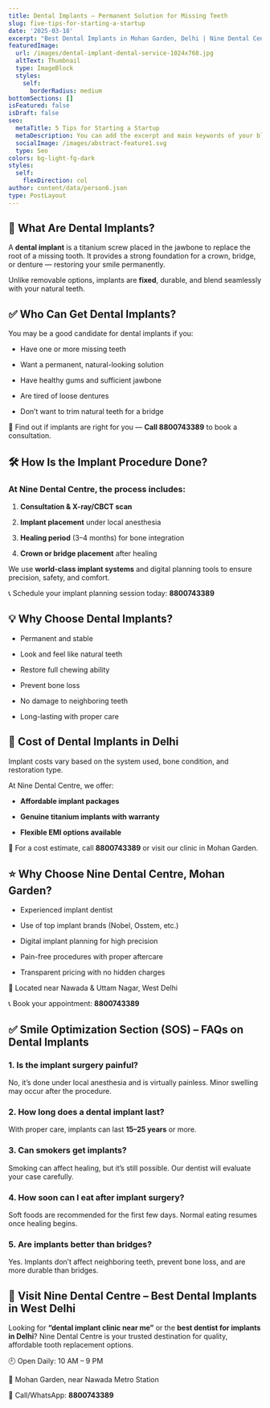 ```yaml
---
title: Dental Implants – Permanent Solution for Missing Teeth
slug: five-tips-for-starting-a-startup
date: '2025-03-18'
excerpt: "Best Dental Implants in Mohan Garden, Delhi | Nine Dental CentreMissing teeth can affect not just your smile but also your confidence, chewing ability, and speech. At Nine Dental Centre, Mohan Garden, we offer advanced dental implants that look, feel, and function like natural teeth.\n\U0001F4DE Call or WhatsApp: 8800743389 to book your implant consultation."
featuredImage:
  url: /images/dental-implant-dental-service-1024x768.jpg
  altText: Thumbnail
  type: ImageBlock
  styles:
    self:
      borderRadius: medium
bottomSections: []
isFeatured: false
isDraft: false
seo:
  metaTitle: 5 Tips for Starting a Startup
  metaDescription: You can add the excerpt and main keywords of your blog post here.
  socialImage: /images/abstract-feature1.svg
  type: Seo
colors: bg-light-fg-dark
styles:
  self:
    flexDirection: col
author: content/data/person6.json
type: PostLayout
---
```

## 🦷 What Are Dental Implants?

A **dental implant** is a titanium screw placed in the jawbone to replace the root of a missing tooth. It provides a strong foundation for a crown, bridge, or denture — restoring your smile permanently.

Unlike removable options, implants are **fixed**, durable, and blend seamlessly with your natural teeth.



## ✅ Who Can Get Dental Implants?

You may be a good candidate for dental implants if you:

*   Have one or more missing teeth

*   Want a permanent, natural-looking solution

*   Have healthy gums and sufficient jawbone

*   Are tired of loose dentures

*   Don’t want to trim natural teeth for a bridge

📱 Find out if implants are right for you — **Call 8800743389** to book a consultation.



## 🛠️ How Is the Implant Procedure Done?

### At Nine Dental Centre, the process includes:

1.  **Consultation & X-ray/CBCT scan**

2.  **Implant placement** under local anesthesia

3.  **Healing period** (3–4 months) for bone integration

4.  **Crown or bridge placement** after healing

We use **world-class implant systems** and digital planning tools to ensure precision, safety, and comfort.

📞 Schedule your implant planning session today: **8800743389**



## 💡 Why Choose Dental Implants?

*   Permanent and stable

*   Look and feel like natural teeth

*   Restore full chewing ability

*   Prevent bone loss

*   No damage to neighboring teeth

*   Long-lasting with proper care



## 💸 Cost of Dental Implants in Delhi

Implant costs vary based on the system used, bone condition, and restoration type.

At Nine Dental Centre, we offer:

*   **Affordable implant packages**

*   **Genuine titanium implants with warranty**

*   **Flexible EMI options available**

📱 For a cost estimate, call **8800743389** or visit our clinic in Mohan Garden.



## ⭐ Why Choose Nine Dental Centre, Mohan Garden?

*   Experienced implant dentist

*   Use of top implant brands (Nobel, Osstem, etc.)

*   Digital implant planning for high precision

*   Pain-free procedures with proper aftercare

*   Transparent pricing with no hidden charges

📍 Located near Nawada & Uttam Nagar, West Delhi

📞 Book your appointment: **8800743389**



## ✅ Smile Optimization Section (SOS) – FAQs on Dental Implants

### 1. **Is the implant surgery painful?**

No, it’s done under local anesthesia and is virtually painless. Minor swelling may occur after the procedure.

### 2. **How long does a dental implant last?**

With proper care, implants can last **15–25 years** or more.

### 3. **Can smokers get implants?**

Smoking can affect healing, but it’s still possible. Our dentist will evaluate your case carefully.

### 4. **How soon can I eat after implant surgery?**

Soft foods are recommended for the first few days. Normal eating resumes once healing begins.

### 5. **Are implants better than bridges?**

Yes. Implants don’t affect neighboring teeth, prevent bone loss, and are more durable than bridges.



## 📍 Visit Nine Dental Centre – Best Dental Implants in West Delhi

Looking for **“dental implant clinic near me”** or the **best dentist for implants in Delhi**? Nine Dental Centre is your trusted destination for quality, affordable tooth replacement options.

🕘 Open Daily: 10 AM – 9 PM

📍 Mohan Garden, near Nawada Metro Station

📱 Call/WhatsApp: **8800743389**






